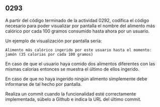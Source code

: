## 0293

A partir del código terminado de la actividad 0292, codifica el código necesario para poder visualizar por pantalla el nombre del alimento más calórico por cada 100 gramos consumido hasta ahora por un usuario. 

Un ejemplo de visualización por pantalla sería:

```
Alimento más calórico ingerido por este usuario hasta el momento: jamón (35 calorias por cada 100 gramos)
```

En caso de que el usuario haya comido dos alimentos diferentes con las mismas calorias entonces se muestra el último de ellos ingerido.

En caso de que no haya ingerido ningún alimento simplemente debe informarse de tal hecho por pantalla.

Realiza un commit cuando la funcionalidad esté correctamente implementada, súbelo a Github e indica la URL del último commit.
